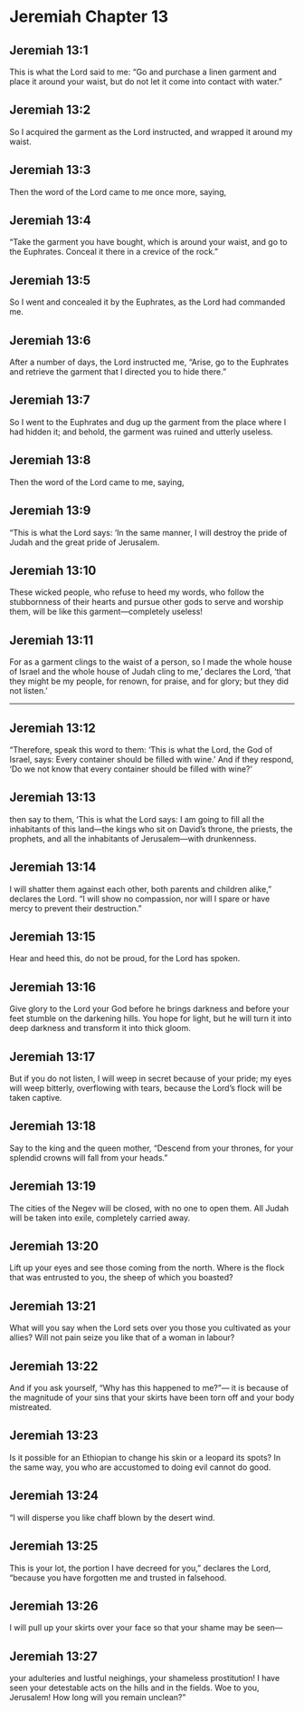 # Jeremiah Chapter 13

## Jeremiah 13:1

This is what the Lord said to me: “Go and purchase a linen garment and place it around your waist, but do not let it come into contact with water.”

## Jeremiah 13:2

So I acquired the garment as the Lord instructed, and wrapped it around my waist.

## Jeremiah 13:3

Then the word of the Lord came to me once more, saying,

## Jeremiah 13:4

“Take the garment you have bought, which is around your waist, and go to the Euphrates. Conceal it there in a crevice of the rock.”

## Jeremiah 13:5

So I went and concealed it by the Euphrates, as the Lord had commanded me.

## Jeremiah 13:6

After a number of days, the Lord instructed me, “Arise, go to the Euphrates and retrieve the garment that I directed you to hide there.”

## Jeremiah 13:7

So I went to the Euphrates and dug up the garment from the place where I had hidden it; and behold, the garment was ruined and utterly useless.

## Jeremiah 13:8

Then the word of the Lord came to me, saying,

## Jeremiah 13:9

“This is what the Lord says: ‘In the same manner, I will destroy the pride of Judah and the great pride of Jerusalem.

## Jeremiah 13:10

These wicked people, who refuse to heed my words, who follow the stubbornness of their hearts and pursue other gods to serve and worship them, will be like this garment—completely useless!

## Jeremiah 13:11

For as a garment clings to the waist of a person, so I made the whole house of Israel and the whole house of Judah cling to me,’ declares the Lord, ‘that they might be my people, for renown, for praise, and for glory; but they did not listen.’

---

## Jeremiah 13:12

“Therefore, speak this word to them: ‘This is what the Lord, the God of Israel, says: Every container should be filled with wine.’ And if they respond, ‘Do we not know that every container should be filled with wine?’

## Jeremiah 13:13

then say to them, ‘This is what the Lord says: I am going to fill all the inhabitants of this land—the kings who sit on David’s throne, the priests, the prophets, and all the inhabitants of Jerusalem—with drunkenness.

## Jeremiah 13:14

I will shatter them against each other, both parents and children alike,” declares the Lord. “I will show no compassion, nor will I spare or have mercy to prevent their destruction.”

## Jeremiah 13:15

Hear and heed this, do not be proud, for the Lord has spoken.

## Jeremiah 13:16

Give glory to the Lord your God before he brings darkness and before your feet stumble on the darkening hills. You hope for light, but he will turn it into deep darkness and transform it into thick gloom.

## Jeremiah 13:17

But if you do not listen, I will weep in secret because of your pride; my eyes will weep bitterly, overflowing with tears, because the Lord’s flock will be taken captive.

## Jeremiah 13:18

Say to the king and the queen mother, “Descend from your thrones, for your splendid crowns will fall from your heads.”

## Jeremiah 13:19

The cities of the Negev will be closed, with no one to open them. All Judah will be taken into exile, completely carried away.

## Jeremiah 13:20

Lift up your eyes and see those coming from the north. Where is the flock that was entrusted to you, the sheep of which you boasted?

## Jeremiah 13:21

What will you say when the Lord sets over you those you cultivated as your allies? Will not pain seize you like that of a woman in labour?

## Jeremiah 13:22

And if you ask yourself, “Why has this happened to me?”— it is because of the magnitude of your sins that your skirts have been torn off and your body mistreated.

## Jeremiah 13:23

Is it possible for an Ethiopian to change his skin or a leopard its spots? In the same way, you who are accustomed to doing evil cannot do good.

## Jeremiah 13:24

“I will disperse you like chaff blown by the desert wind.

## Jeremiah 13:25

This is your lot, the portion I have decreed for you,” declares the Lord, “because you have forgotten me and trusted in falsehood.

## Jeremiah 13:26

I will pull up your skirts over your face so that your shame may be seen—

## Jeremiah 13:27

your adulteries and lustful neighings, your shameless prostitution! I have seen your detestable acts on the hills and in the fields. Woe to you, Jerusalem! How long will you remain unclean?”

